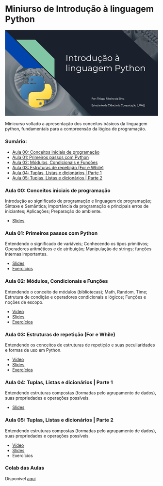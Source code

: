 # Miniurso de Introdução à linguagem Python

![capa](doc/capa.png)

Minicurso voltado a apresentação dos conceitos básicos da linguagem python, fundamentais para a compreensão da lógica de programação.

### Sumário:

- [Aula 00: Conceitos iniciais de programação](#aula-00-conceitos-iniciais-de-programação)
- [Aula 01: Primeiros passos com Python](#aula-01-primeiros-passos-com-python)
- [Aula 02: Módulos, Condicionais e Funções](#aula-02-módulos-condicionais-e-funções)
- [Aula 03: Estruturas de repetição (For e While)](#aula-03-estruturas-de-repetição-for-e-while)
- [Aula 04: Tuplas, Listas e dicionários | Parte 1](#aula-04-tuplas-listas-e-dicionários--parte-1)
- [Aula 05: Tuplas, Listas e dicionários | Parte 2](#aula-05-tuplas-listas-e-dicionários--parte-2)

### Aula 00: Conceitos iniciais de programação

Introdução ao significado de programação e linguagem de programação; Sintaxe e Semântica; Importância da programação e principais erros de iniciantes; Aplicações; Preparação do ambiente.

- [Slides](Aula_0/slide.pdf)

### Aula 01: Primeiros passos com Python

Entendendo o significado de variáveis; Conhecendo os tipos primitivos; Operadores aritméticos e de atribuição; Manipulação de strings; funções internas importantes.

- [Slides](/Aula_1/slide.pdf)
- [Exercícios](https://docs.google.com/document/d/1iAiZkwRIG9Do8VocORGxXQayb_zMcBiIOOafxmPq1OM/edit?usp=sharing)

### Aula 02: Módulos, Condicionais e Funções

Entendendo o conceito de módulos (bibliotecas); Math, Random, Time; Estrutura de condição e operadores condicionais e lógicos; Funções e noções de escopo.

- [Vídeo](https://drive.google.com/file/d/1gNQYI6I21FHckfe2dJaQ6H1ILJquT4rH/view?usp=share_link)
- [Slides](/Aula_2/slide.pdf)
- [Exercícios](https://docs.google.com/document/d/1KQ1tclyZ672e_DE8dyOM06YEqMgwMdEPTX4OL3Y-KIk/edit?usp=sharing)

### Aula 03: Estruturas de repetição (For e While)

Entendendo os conceitos de estruturas de repetição e suas peculiaridades e formas de uso em Python.

- [Vídeo](https://drive.google.com/file/d/1wHaUx7Qtg9qkZF34meHucfXVx-8nsp_f/view?usp=share_link)
- [Slides](/Aula_3/slide.pdf)
- [Exercícios](https://docs.google.com/document/d/15CMmbhA1HI9SGOAKbJID-L1NBSG9MRhwKobqx0wd45I/edit?usp=sharing)

### Aula 04: Tuplas, Listas e dicionários | Parte 1

Entendendo estruturas compostas (formadas pelo agrupamento de dados), suas propriedades e operações possíveis.

- [Slides](/Aula_4/slide.pdf)

### Aula 05: Tuplas, Listas e dicionários | Parte 2

Entendendo estruturas compostas (formadas pelo agrupamento de dados), suas propriedades e operações possíveis.

- [Vídeo](https://drive.google.com/file/d/17E1-2IIXNOBU6Od8qpZL6kbjHa13CNKE/view?usp=sharing)
- [Slides](/Aula_5/slide.pdf)
- Exercícios
### Colab das Aulas

Disponível [aqui](https://colab.research.google.com/drive/1wwKNSZr9MUzynch6EiYc11_27b4YKvUO?usp=sharing)

